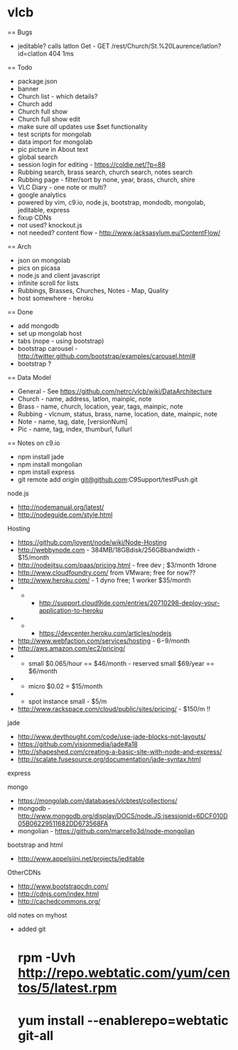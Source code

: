 vlcb
====

== Bugs
- jeditable? calls latlon Get - GET /rest/Church/St.%20Laurence/latlon?id=clatlon 404 1ms

== Todo
- package.json
- banner
- Church list - which details?
- Church add
- Church full show
- Church full show edit
- make sure *all* updates use $set functionality
- test scripts for mongolab
- data import for mongolab
- pic picture in About text
- global search
- session login for editing - https://coldie.net/?p=88
- Rubbing search, brass search, church search, notes search
- Rubbing page - filter/sort by none, year, brass, church, shire
- VLC Diary - one note or multi?
- google analytics
- powered by vim, c9.io, node.js, bootstrap, mondodb, mongolab, jeditable, express
- fixup CDNs
- not used? knockout.js
- not needed? content flow - http://www.jacksasylum.eu/ContentFlow/

== Arch
- json on mongolab
- pics on picasa
- node.js and client javascript
- infinite scroll for lists
- Rubbings, Brasses, Churches, Notes - Map, Quality
- host somewhere - heroku

== Done
- add mongodb
- set up mongolab host
- tabs (nope - using bootstrap)
- bootstrap carousel - http://twitter.github.com/bootstrap/examples/carousel.html#
- bootstrap ?

== Data Model
* General - See https://github.com/netrc/vlcb/wiki/DataArchitecture
* Church -  name, address, latlon, mainpic, note
* Brass - name, church, location, year, tags, mainpic, note
* Rubbing - vlcnum, status, brass, name, location, date, mainpic, note
* Note - name, tag, date, [versionNum]
* Pic - name, tag, index, thumburl, fullurl

== Notes on c9.io
- npm install jade
- npm install mongolian
- npm install express
- git remote add origin git@github.com:C9Support/testPush.git 

node.js
* http://nodemanual.org/latest/
* http://nodeguide.com/style.html

Hosting
* https://github.com/joyent/node/wiki/Node-Hosting
* http://webbynode.com - 384MB/18GBdisk/256GBbandwidth - $15/month
* http://nodejitsu.com/paas/pricing.html - free dev ; $3/month 1drone
* http://www.cloudfoundry.com/ from VMware; free for now??
* http://www.heroku.com/ - 1 dyno free; 1 worker $35/month
* * - http://support.cloud9ide.com/entries/20710298-deploy-your-application-to-heroku
* * - https://devcenter.heroku.com/articles/nodejs
* http://www.webfaction.com/services/hosting  - $6-$9/month
* http://aws.amazon.com/ec2/pricing/
* * small $0.065/hour == $46/month   - reserved small $69/year == $6/month
* * micro $0.02 = $15/month
* * spot instance small - $5/m
* http://www.rackspace.com/cloud/public/sites/pricing/ - $150/m !!

jade
* http://www.devthought.com/code/use-jade-blocks-not-layouts/
* https://github.com/visionmedia/jade#a18
* http://shapeshed.com/creating-a-basic-site-with-node-and-express/
* http://scalate.fusesource.org/documentation/jade-syntax.html

express

mongo
* https://mongolab.com/databases/vlcbtest/collections/
* mongodb - http://www.mongodb.org/display/DOCS/node.JS;jsessionid=6DCF010D05B06229511682DD673568FA
* mongolian - https://github.com/marcello3d/node-mongolian

bootstrap and html
* http://www.appelsiini.net/projects/jeditable

OtherCDNs
* http://www.bootstrapcdn.com/
* http://cdnjs.com/index.html
* http://cachedcommons.org/

old notes on myhost
* added git
    # rpm -Uvh http://repo.webtatic.com/yum/centos/5/latest.rpm
	# yum install --enablerepo=webtatic git-all
